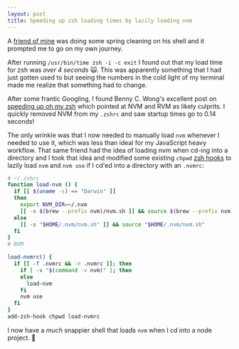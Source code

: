 ```yaml
---
layout: post
title: Speeding up zsh loading times by lazily loading nvm
---
```


A [friend of mine](https://twitter.com/lejeunerenard?lang=en) was doing some spring cleaning on his shell and it prompted me to go on my own journey.

After running `/usr/bin/time zsh -i -c exit` I found out that my load time for zsh was _over 4 seconds_ 🙀. This was apparently something that I had just gotten used to but seeing the numbers in the cold light of my terminal made me realize that something had to change.

After some frantic Googling, I found Benny C. Wong's excellent post on [speeding up oh my zsh](https://bennycwong.github.io/post/speeding-up-oh-my-zsh/) which pointed at NVM and RVM as likely culprits. I quickly removed NVM from my `.zshrc` and saw startup times go to 0.14 seconds!

The only wrinkle was that I now needed to manually load `nvm` whenever I needed to use it, which was less than ideal for my JavaScript heavy workflow. That same friend had the idea of loading nvm when cd-ing into a directory and I took that idea and modified some existing `chpwd` [zsh hooks](http://zsh.sourceforge.net/Doc/Release/Functions.html#Hook-Functions) to lazily load `nvm` and `nvm use` if I cd'ed into a directory with an `.nvmrc`:

```zsh
# ~/.zshrc
function load-nvm () {
  if [[ $(uname -s) == "Darwin" ]]
  then
    export NVM_DIR=~/.nvm
    [[ -s $(brew --prefix nvm)/nvm.sh ]] && source $(brew --prefix nvm)/nvm.sh
  else
    [[ -s "$HOME/.nvm/nvm.sh" ]] && source "$HOME/.nvm/nvm.sh"
  fi
}
# NVM

load-nvmrc() {
  if [[ -f .nvmrc && -r .nvmrc ]]; then
    if [ -x "$(command -v nvm)" ]; then
    else
      load-nvm
    fi
    nvm use
  fi
}
add-zsh-hook chpwd load-nvmrc
```

I now have a _much_ snappier shell that loads `nvm` when I cd into a node project. 🎉
